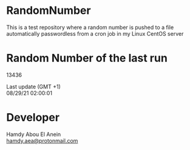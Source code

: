 # RandomNumber    
This is a test repository where a random number is pushed to a file automatically passwordless from a cron job in my Linux CentOS server    
# Random Number of the last run   
13436
      
Last update (GMT +1)    
08/29/21 02:00:01
# Developer    
Hamdy Abou El Anein   
hamdy.aea@protonmail.com
